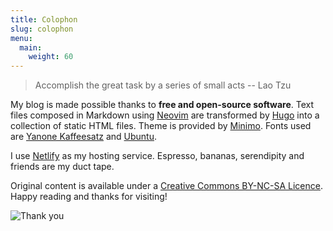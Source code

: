 ```yaml
---
title: Colophon
slug: colophon
menu:
  main:
    weight: 60
---
```


> Accomplish the great task by a series of small acts -- Lao Tzu

My blog is made possible thanks to **free and open-source software**. Text files composed in Markdown using [Neovim](/neovim/) are transformed by [Hugo](/hugo/) into a collection of static HTML files. Theme is provided by [Minimo](https://themes.gohugo.io/minimo/). Fonts used are [Yanone Kaffeesatz](https://fonts.google.com/specimen/Yanone+Kaffeesatz) and [Ubuntu](https://fonts.google.com/specimen/Ubuntu).

I use [Netlify](/hugo/) as my hosting service. Espresso, bananas, serendipity and friends are my duct tape.

Original content is available under a [Creative Commons BY-NC-SA Licence](https://creativecommons.org/licenses/by-nc-sa/4.0/). Happy reading and thanks for visiting!

![Thank you](/img/tuxspeak.png)
